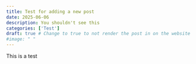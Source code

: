 ```yaml
---
title: Test for adding a new post
date: 2025-06-06
description: You shouldn't see this
categories: ['Test']
draft: true # Change to true to not render the post in on the website
#image: " "
---
```


This is a test
